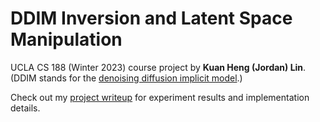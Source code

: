 # DDIM Inversion and Latent Space Manipulation

UCLA CS 188 (Winter 2023) course project by **Kuan Heng (Jordan) Lin**. (DDIM stands for the [denoising diffusion implicit model](https://arxiv.org/abs/2010.02502).)

Check out my [project writeup](https://ucladeepvision.github.io/CS188-Projects-2023Winter/2022/03/27/team27-ddim-inversion.html) for experiment results and implementation details.
